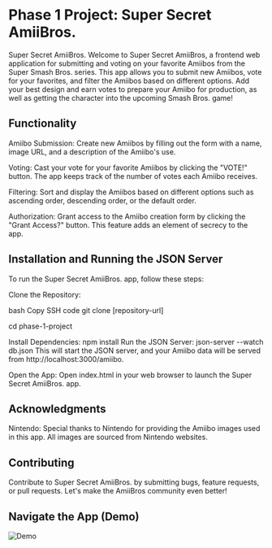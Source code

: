 # Phase 1 Project: Super Secret AmiiBros.
Super Secret AmiiBros.
Welcome to Super Secret AmiiBros, a frontend web application for submitting and voting on your favorite Amiibos from the Super Smash Bros. series. This app allows you to submit new Amiibos, vote for your favorites, and filter the Amiibos based on different options. Add your best design and earn votes to prepare your Amiibo for production, as well as getting the character into the upcoming Smash Bros. game!

## Functionality
Amiibo Submission: Create new Amiibos by filling out the form with a name, image URL, and a description of the Amiibo's use.

Voting: Cast your vote for your favorite Amiibos by clicking the "VOTE!" button. The app keeps track of the number of votes each Amiibo receives.

Filtering: Sort and display the Amiibos based on different options such as ascending order, descending order, or the default order.

Authorization: Grant access to the Amiibo creation form by clicking the "Grant Access?" button. This feature adds an element of secrecy to the app.

## Installation and Running the JSON Server
To run the Super Secret AmiiBros. app, follow these steps:

Clone the Repository:

bash
Copy SSH code 
git clone [repository-url]

cd phase-1-project

Install Dependencies:
npm install
Run the JSON Server:
json-server --watch db.json
This will start the JSON server, and your Amiibo data will be served from http://localhost:3000/amiibo.

Open the App:
Open index.html in your web browser to launch the Super Secret AmiiBros. app.

## Acknowledgments
Nintendo: Special thanks to Nintendo for providing the Amiibo images used in this app. All images are sourced from Nintendo websites.

## Contributing
Contribute to Super Secret AmiiBros. by submitting bugs, feature requests, or pull requests. Let's make the AmiiBros community even better!

## Navigate the App (Demo)
![Demo](Phase1ProjectGif.gif)